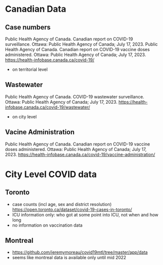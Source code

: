 # Canadian Data

## Case numbers
Public Health Agency of Canada. Canadian report on COVID-19 surveillance. Ottawa: Public Health Agency of Canada; July 17, 2023. Public Health Agency of Canada. Canadian report on COVID-19 vaccine doses administered. Ottawa: Public Health Agency of Canada; July 17, 2023. https://health-infobase.canada.ca/covid-19/
* on territorial level

## Wastewater
Public Health Agency of Canada. COVID-19 wastewater surveillance. Ottawa: Public Health Agency of Canada; July 17, 2023. https://health-infobase.canada.ca/covid-19/wastewater/
* on city level


## Vacine Administration
Public Health Agency of Canada. Canadian report on COVID-19 vaccine doses administered. Ottawa: Public Health Agency of Canada; July 17, 2023. https://health-infobase.canada.ca/covid-19/vaccine-administration/

# City Level COVID data

## Toronto
* case counts (incl age, sex and district resolution)
https://open.toronto.ca/dataset/covid-19-cases-in-toronto/
* ICU information only: who got at some point into ICU, not when and how long
* no information on vaccination data

## Montreal
* https://github.com/jeremymoreau/covid19mtl/tree/master/app/data
* seems like montreal data is available only until mid 2022

## 